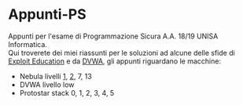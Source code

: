 # Appunti-PS
Appunti per l'esame di Programmazione Sicura A.A. 18/19 UNISA Informatica.  
Qui troverete dei miei riassunti per le soluzioni ad alcune delle sfide di [Exploit Education](http://exploit.education/) e da [DVWA](http://www.dvwa.co.uk/), gli appunti riguardano le macchine:
- Nebula livelli [1](https://github.com/CiccioTecchio/Appunti-PS/blob/master/iniezione%20locale/Nebula-lvl1.md), [2](https://github.com/CiccioTecchio/Appunti-PS/blob/master/iniezione%20locale/Nebula-lvl2.md), 7, 13
- DVWA livello low
- Protostar stack 0, 1, 2, 3, 4, 5
